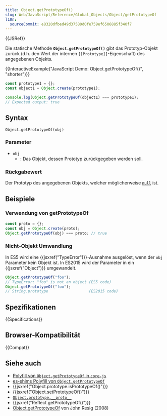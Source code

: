 ```yaml
---
title: Object.getPrototypeOf()
slug: Web/JavaScript/Reference/Global_Objects/Object/getPrototypeOf
l10n:
  sourceCommit: e8320dfbed49d37589d0fe759ef6506885f340f7
---
```


{{JSRef}}

Die statische Methode **`Object.getPrototypeOf()`** gibt das Prototyp-Objekt zurück
(d.h. den Wert der internen `[[Prototype]]`-Eigenschaft) des angegebenen
Objekts.

{{InteractiveExample("JavaScript Demo: Object.getPrototypeOf()", "shorter")}}

```js interactive-example
const prototype1 = {};
const object1 = Object.create(prototype1);

console.log(Object.getPrototypeOf(object1) === prototype1);
// Expected output: true
```

## Syntax

```js-nolint
Object.getPrototypeOf(obj)
```

### Parameter

- `obj`
  - : Das Objekt, dessen Prototyp zurückgegeben werden soll.

### Rückgabewert

Der Prototyp des angegebenen Objekts, welcher möglicherweise [`null`](/de/docs/Web/JavaScript/Reference/Operators/null) ist.

## Beispiele

### Verwendung von getPrototypeOf

```js
const proto = {};
const obj = Object.create(proto);
Object.getPrototypeOf(obj) === proto; // true
```

### Nicht-Objekt Umwandlung

In ES5 wird eine {{jsxref("TypeError")}}-Ausnahme ausgelöst, wenn der `obj`
Parameter kein Objekt ist. In ES2015 wird der Parameter in ein
{{jsxref("Object")}} umgewandelt.

```js
Object.getPrototypeOf("foo");
// TypeError: "foo" is not an object (ES5 code)
Object.getPrototypeOf("foo");
// String.prototype                  (ES2015 code)
```

## Spezifikationen

{{Specifications}}

## Browser-Kompatibilität

{{Compat}}

## Siehe auch

- [Polyfill von `Object.getPrototypeOf` in `core-js`](https://github.com/zloirock/core-js#ecmascript-object)
- [es-shims Polyfill von `Object.getPrototypeOf`](https://www.npmjs.com/package/object.getprototypeof)
- {{jsxref("Object.prototype.isPrototypeOf()")}}
- {{jsxref("Object.setPrototypeOf()")}}
- [`Object.prototype.__proto__`](/de/docs/Web/JavaScript/Reference/Global_Objects/Object/proto)
- {{jsxref("Reflect.getPrototypeOf()")}}
- [Object.getPrototypeOf](https://johnresig.com/blog/objectgetprototypeof/) von John Resig (2008)
